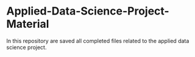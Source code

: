 # Applied-Data-Science-Project-Material
In this repository are saved all completed files related to the applied data science project.

